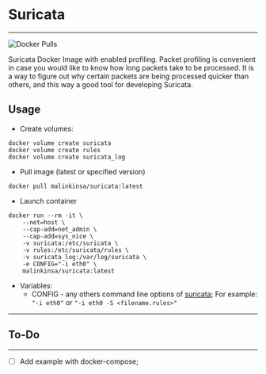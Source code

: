 # Suricata
---
![Docker Pulls](https://img.shields.io/docker/pulls/malinkinsa/suricata)

Suricata Docker Image with enabled profiling.
Packet profiling is convenient in case you would like to know how long packets take to be processed. It is a way to figure out why certain packets are being processed quicker than others, and this way a good tool for developing Suricata.

## Usage
- Create volumes:
```
docker volume create suricata
docker volume create rules
docker volume create suricata_log
```
- Pull image (latest or specified version)
```
docker pull malinkinsa/suricata:latest
```
- Launch container
```
docker run --rm -it \
	--net=host \
	--cap-add=net_admin \
	--cap-add=sys_nice \
	-v suricata:/etc/suricata \
	-v rules:/etc/suricata/rules \
	-v suricata_log:/var/log/suricata \
	-e CONFIG="-i eth0" \
	malinkinsa/suricata:latest
```
- Variables:
    - CONFIG - any others command line options of [suricata](https://suricata.readthedocs.io/en/suricata-5.0.4/command-line-options.html); For example: ``` "-i eth0"``` or ```"-i eth0 -S <filename.rules>"```

---
## To-Do
---

- [ ] Add example with docker-compose;

